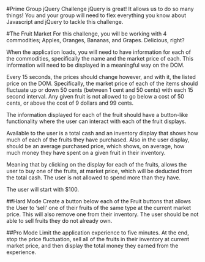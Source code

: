 #Prime Group jQuery Challenge
jQuery is great! It allows us to do so many things! You and your group will need to flex everything you know about Javascript and jQuery to tackle this challenge.

#The Fruit Market
For this challenge, you will be working with 4 commodities; Apples, Oranges, Bananas, and Grapes. Delicious, right?

When the application loads, you will need to have information for each of the commodities, specifically the name and the market price of each. This information will need to be displayed in a meaningful way on the DOM.

Every 15 seconds, the prices should change however, and with it, the listed price on the DOM. Specifically, the market price of each of the items should fluctuate up or down 50 cents (between 1 cent and 50 cents) with each 15 second interval. Any given fruit is not allowed to go below a cost of 50 cents, or above the cost of 9 dollars and 99 cents.

The information displayed for each of the fruit should have a button-like functionality where the user can interact with each of the fruit displays.

Available to the user is a total cash and an inventory display that shows how much of each of the fruits they have purchased. Also in the user display, should be an average purchased price, which shows, on average, how much money they have spent on a given fruit in their inventory.

Meaning that by clicking on the display for each of the fruits, allows the user to buy one of the fruits, at market price, which will be deducted from the total cash. The user is not allowed to spend more than they have.

The user will start with $100.

##Hard Mode
Create a button below each of the Fruit buttons that allows the User to ‘sell’ one of their fruits of the same type at the current market price. This will also remove one from their inventory. The user should be not able to sell fruits they do not already own.

##Pro Mode
Limit the application experience to five minutes. At the end, stop the price fluctuation, sell all of the fruits in their inventory at current market price, and then display the total money they earned from the experience.
